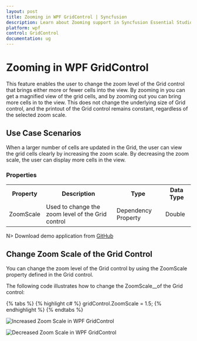```yaml
---
layout: post
title: Zooming in WPF GridControl | Syncfusion
description: Learn about Zooming support in Syncfusion Essential Studio WPF GridControl, its elements and more details.
platform: wpf
control: GridControl
documentation: ug
---
```


# Zooming in WPF GridControl

This feature enables the user to change the zoom level of the Grid control that brings either more or fewer cells into the view. By zooming in you can get a magnified view of the grid cells, and by zooming out you can bring more cells in to the view. This does not change the underlying size of Grid control, and the printout of the Grid control remains constant, regardless of the selected zoom scale.

## Use Case Scenarios

When a larger number of cells are updated in the Grid, the user can view the grid cells clearly by increasing the zoom scale. By decreasing the zoom scale, the user can display more cells in the view.

### Properties



<table>
<tr>
<th>
Property </th><th>
Description </th><th>
Type </th><th>
Data Type </th></tr>
<tr>
<td>
ZoomScale</td><td>
Used to change the zoom level of the Grid control</td><td>
Dependency Property </td><td>
Double</td></tr>
</table>


N> Download demo application from [GitHub](https://github.com/syncfusion/wpf-demos/tree/master/gridcontrol/Zooming)

## Change Zoom Scale of the Grid Control

You can change the zoom level of the Grid control by using the ZoomScale property defined in the Grid control.

The following code illustrates how to change the ZoomScale__of the Grid control:

{% tabs %}
{% highlight c# %}
gridControl.ZoomScale = 1.5;
{% endhighlight  %}
{% endtabs %}

![Increased Zoom Scale in WPF GridControl](Zoom-In-and-Zoom-Out_images/Zoom-In-and-Zoom-Out_img1.png)


![Decreased Zoom Scale in WPF GridControl](Zoom-In-and-Zoom-Out_images/Zoom-In-and-Zoom-Out_img2.png)

